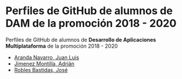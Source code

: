 # Perfiles de GitHub de alumnos de DAM de la promoción 2018 - 2020

Perfiles de GitHub de alumnos de **Desarrollo de Aplicaciones Multiplataforma** de la promoción 2018 - 2020

* [Aranda Navarro, Juan Luis](https://github.com/JuanLuisAranda)
* [Jimenez Montilla, Adrián](https://github.com/AdrianJimenezMontilla)
* [Robles Bastidas, José](https://github.com/Jose-Robles)
